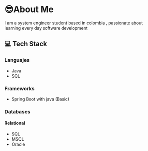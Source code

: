 # 😎About Me 

I am a system engineer student based in colombia , passionate about learning every day software development 

##  💻 Tech Stack


### Languajes
- Java 
- SQL


### Frameworks
- Spring Boot with java (Basic)


### Databases
#### Relational 
- SQL
- MSQL
- Oracle
